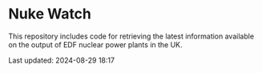 # Nuke Watch

This repository includes code for retrieving the latest information available on the output of EDF nuclear power plants in the UK.

Last updated: 2024-08-29 18:17